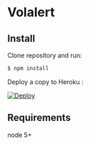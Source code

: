 # Volalert


## Install

Clone repository and run:

```sh
$ npm install
```

Deploy a copy to Heroku :

[![Deploy](https://www.herokucdn.com/deploy/button.svg)](https://heroku.com/deploy?template=https://github.com/dougkna/volalert)

## Requirements

node 5+


